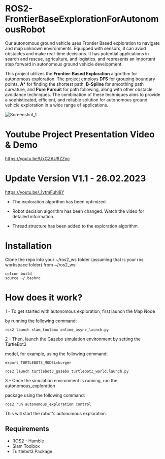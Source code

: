 # ROS2-FrontierBaseExplorationForAutonomousRobot

Our autonomous ground vehicle uses Frontier Based exploration to navigate and map unknown environments. Equipped with sensors, it can avoid obstacles and make real-time decisions. It has potential applications in search and rescue, agriculture, and logistics, and represents an important step forward in autonomous ground vehicle development.

This project utilizes the **Frontier-Based Exploration** algorithm for autonomous exploration. The project employs **DFS** for grouping boundary points, **A*** for finding the shortest path, **B-Spline** for smoothing path curvature, and **Pure Pursuit** for path following, along with other obstacle avoidance techniques. The combination of these techniques aims to provide a sophisticated, efficient, and reliable solution for autonomous ground vehicle exploration in a wide range of applications.


![Screenshot_1](https://user-images.githubusercontent.com/87595266/218670694-e53bb1c4-fff2-42e9-9b9e-62b298da7fff.png)


# Youtube Project Presentation Video & Demo

https://youtu.be/UxCZAU9ZZoc

# Update Version V1.1 - 26.02.2023

https://youtu.be/_1vtmFuhl9Y

- The exploration algorithm has been optimized.

- Robot decision algorithm has been changed. Watch the video for detailed information.

- Thread structure has been added to the exploration algorithm. 


# Installation
Clone the repo into your ~/ros2_ws folder (assuming that is your ros workspace folder)
from ~/ros2_ws:
```
colcon build
source ~/.bashrc
```



# How does it work?

1 - To get started with autonomous exploration, first launch the Map Node 

by running the following command:

`ros2 launch slam_toolbox online_async_launch.py`

2 - Then, launch the Gazebo simulation environment by setting the TurtleBot3 

model, for example, using the following command:

`export TURTLEBOT3_MODEL=burger`


`ros2 launch turtlebot3_gazebo turtlebot3_world.launch.py`

3 - Once the simulation environment is running, run the autonomous_exploration 

package using the following command:

`ros2 run autonomous_exploration control`

This will start the robot's autonomous exploration.

## Requirements

- ROS2 - Humble
- Slam Toolbox
- Turtlebot3 Package
